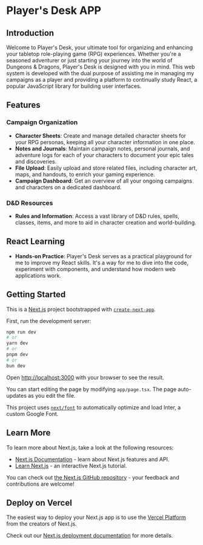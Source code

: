 # Player's Desk APP

## Introduction

Welcome to Player's Desk, your ultimate tool for organizing and enhancing your tabletop role-playing game (RPG) experiences. Whether you're a seasoned adventurer or just starting your journey into the world of Dungeons & Dragons, Player's Desk is designed with you in mind. This web system is developed with the dual purpose of assisting me in managing my campaigns as a player and providing a platform to continually study React, a popular JavaScript library for building user interfaces.

## Features

### Campaign Organization

- **Character Sheets**: Create and manage detailed character sheets for your RPG personas, keeping all your character information in one place.
- **Notes and Journals**: Maintain campaign notes, personal journals, and adventure logs for each of your characters to document your epic tales and discoveries.
- **File Upload**: Easily upload and store related files, including character art, maps, and handouts, to enrich your gaming experience.
- **Campaign Dashboard**: Get an overview of all your ongoing campaigns and characters on a dedicated dashboard.

### D&D Resources

- **Rules and Information**: Access a vast library of D&D rules, spells, classes, items, and more to aid in character creation and world-building.

## React Learning

- **Hands-on Practice**: Player's Desk serves as a practical playground for me to improve my React skills. It's a way for me to dive into the code, experiment with components, and understand how modern web applications work.

## Getting Started

This is a [Next.js](https://nextjs.org/) project bootstrapped with [`create-next-app`](https://github.com/vercel/next.js/tree/canary/packages/create-next-app).

First, run the development server:

```bash
npm run dev
# or
yarn dev
# or
pnpm dev
# or
bun dev
```

Open [http://localhost:3000](http://localhost:3000) with your browser to see the result.

You can start editing the page by modifying `app/page.tsx`. The page auto-updates as you edit the file.

This project uses [`next/font`](https://nextjs.org/docs/basic-features/font-optimization) to automatically optimize and load Inter, a custom Google Font.

## Learn More

To learn more about Next.js, take a look at the following resources:

- [Next.js Documentation](https://nextjs.org/docs) - learn about Next.js features and API.
- [Learn Next.js](https://nextjs.org/learn) - an interactive Next.js tutorial.

You can check out [the Next.js GitHub repository](https://github.com/vercel/next.js/) - your feedback and contributions are welcome!

## Deploy on Vercel

The easiest way to deploy your Next.js app is to use the [Vercel Platform](https://vercel.com/new?utm_medium=default-template&filter=next.js&utm_source=create-next-app&utm_campaign=create-next-app-readme) from the creators of Next.js.

Check out our [Next.js deployment documentation](https://nextjs.org/docs/deployment) for more details.
